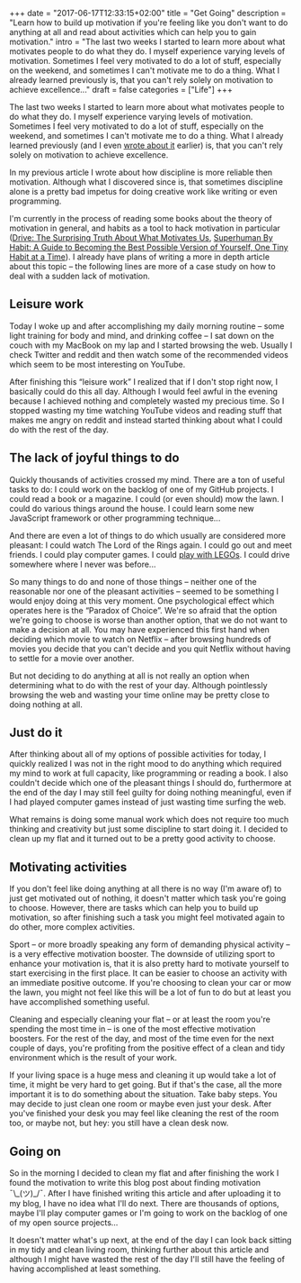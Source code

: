 +++
date = "2017-06-17T12:33:15+02:00"
title = "Get Going"
description = "Learn how to build up motivation if you're feeling like you don't want to do anything at all and read about activities which can help you to gain motivation."
intro = "The last two weeks I started to learn more about what motivates people to do what they do. I myself experience varying levels of motivation. Sometimes I feel very motivated to do a lot of stuff, especially on the weekend, and sometimes I can't motivate me to do a thing. What I already learned previously is, that you can't rely solely on motivation to achieve excellence..."
draft = false
categories = ["Life"]
+++

The last two weeks I started to learn more about what motivates people to do what they do. I myself experience varying levels of motivation. Sometimes I feel very motivated to do a lot of stuff, especially on the weekend, and sometimes I can't motivate me to do a thing. What I already learned previously (and I even [wrote about it](https://markus.oberlehner.net/blog/perfectionism-kills-motivation/#discipline-motivation) earlier) is, that you can't rely solely on motivation to achieve excellence.

In my previous article I wrote about how discipline is more reliable then motivation. Although what I discovered since is, that sometimes discipline alone is a pretty bad impetus for doing creative work like writing or even programming.

I'm currently in the process of reading some books about the theory of motivation in general, and habits as a tool to hack motivation in particular ([Drive: The Surprising Truth About What Motivates Us](http://amzn.to/2sm7scI), [Superhuman By Habit: A Guide to Becoming the Best Possible Version of Yourself, One Tiny Habit at a Time](http://amzn.to/2rGvGw4)). I already have plans of writing a more in depth article about this topic – the following lines are more of a case study on how to deal with a sudden lack of motivation.

## Leisure work

Today I woke up and after accomplishing my daily morning routine – some light training for body and mind, and drinking coffee – I sat down on the couch with my MacBook on my lap and I started browsing the web. Usually I check Twitter and reddit and then watch some of the recommended videos which seem to be most interesting on YouTube.

After finishing this “leisure work” I realized that if I don't stop right now, I basically could do this all day. Although I would feel awful in the evening because I achieved nothing and completely wasted my precious time. So I stopped wasting my time  watching YouTube videos and reading stuff that makes me angry on reddit and instead started thinking about what I could do with the rest of the day.

## The lack of joyful things to do

Quickly thousands of activities crossed my mind. There are a ton of useful tasks to do: I could work on the backlog of one of my GitHub projects. I could read a book or a magazine. I could (or even should) mow the lawn. I could do various things around the house. I could learn some new JavaScript framework or other programming technique...

And there are even a lot of things to do which usually are considered more pleasant: I could watch The Lord of the Rings again. I could go out and meet friends. I could play computer games. I could [play with LEGOs](https://markus.oberlehner.net/blog/building-the-berlin-skyline-with-lego/). I could drive somewhere where I never was before...

So many things to do and none of those things – neither one of the reasonable nor one of the pleasant activities – seemed to be something I would enjoy doing at this very moment. One psychological effect which operates here is the “Paradox of Choice”. We're so afraid that the option we're going to choose is worse than another option, that we do not want to make a decision at all. You may have experienced this first hand when deciding which movie to watch on Netflix – after browsing hundreds of movies you decide that you can't decide and you quit Netflix without having to settle for a movie over another.

But not deciding to do anything at all is not really an option when determining what to do with the rest of your day. Although pointlessly browsing the web and wasting your time online may be pretty close to doing nothing at all.

## Just do it

After thinking about all of my options of possible activities for today, I quickly realized I was not in the right mood to do anything which required my mind to work at full capacity, like programming or reading a book. I also couldn't decide which one of the pleasant things I should do, furthermore at the end of the day I may still feel guilty for doing nothing meaningful, even if I had played computer games instead of just wasting time surfing the web.

What remains is doing some manual work which does not require too much thinking and creativity but just some discipline to start doing it. I decided to clean up my flat and it turned out to be a pretty good activity to choose.

## Motivating activities

If you don't feel like doing anything at all there is no way (I'm aware of) to just get motivated out of nothing, it doesn't matter which task you're going to choose. However, there are tasks which can help you to build up motivation, so after finishing such a task you might feel motivated again to do other, more complex activities.

Sport – or more broadly speaking any form of demanding physical activity – is a very effective motivation booster. The downside of utilizing sport to enhance your motivation is, that it is also pretty hard to motivate yourself to start exercising in the first place. It can be easier to choose an activity with an immediate positive outcome. If you're choosing to clean your car or mow the lawn, you might not feel like this will be a lot of fun to do but at least you have accomplished something useful.

Cleaning and especially cleaning your flat – or at least the room you're spending the most time in – is one of the most effective motivation boosters. For the rest of the day, and most of the time even for the next couple of days, you're profiting from the positive effect of a clean and tidy environment which is the result of your work.

If your living space is a huge mess and cleaning it up would take a lot of time, it might be very hard to get going. But if that's the case, all the more important it is to do something about the situation. Take baby steps. You may decide to just clean one room or maybe even just your desk. After you've finished your desk you may feel like cleaning the rest of the room too, or maybe not, but hey: you still have a clean desk now.

## Going on

So in the morning I decided to clean my flat and after finishing the work I found the motivation to write this blog post about finding motivation ¯\\\_(ツ)\_/¯. After I have finished writing this article and after uploading it to my blog, I have no idea what I'll do next. There are thousands of options, maybe I'll play computer games or I'm going to work on the backlog of one of my open source projects...

It doesn't matter what's up next, at the end of the day I can look back sitting in my tidy and clean living room, thinking further about this article and although I might have wasted the rest of the day I'll still have the feeling of having accomplished at least something.
